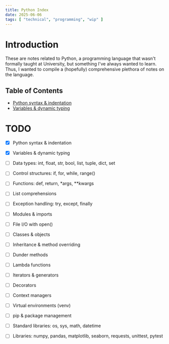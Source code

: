```yaml
---
title: Python Index
date: 2025-06-06
tags: [ "technical", "programming", "wip" ]
---
```


# Introduction

These are notes related to Python, a programming language that wasn't formally taught at University, but something
I've always wanted to learn. Thus, I wanted to compile a (hopefully) comprehensive plethora of notes on the language.

## Table of Contents

* [Python syntax & indentation](python-syntax-and-indentation.md)
* [Variables & dynamic typing](python-variables-and-dynamic-typing.md)

# TODO

* [x] Python syntax & indentation
* [x] Variables & dynamic typing
* [ ] Data types: int, float, str, bool, list, tuple, dict, set
* [ ] Control structures: if, for, while, range()
* [ ] Functions: def, return, \*args, \*\*kwargs
* [ ] List comprehensions
* [ ] Exception handling: try, except, finally
* [ ] Modules & imports
* [ ] File I/O with open()
* [ ] Classes & objects
* [ ] Inheritance & method overriding
* [ ] Dunder methods
* [ ] Lambda functions
* [ ] Iterators & generators
* [ ] Decorators
* [ ] Context managers
* [ ] Virtual environments (venv)
* [ ] pip & package management
* [ ] Standard libraries: os, sys, math, datetime
* [ ] Libraries: numpy, pandas, matplotlib, seaborn, requests, unittest, pytest



